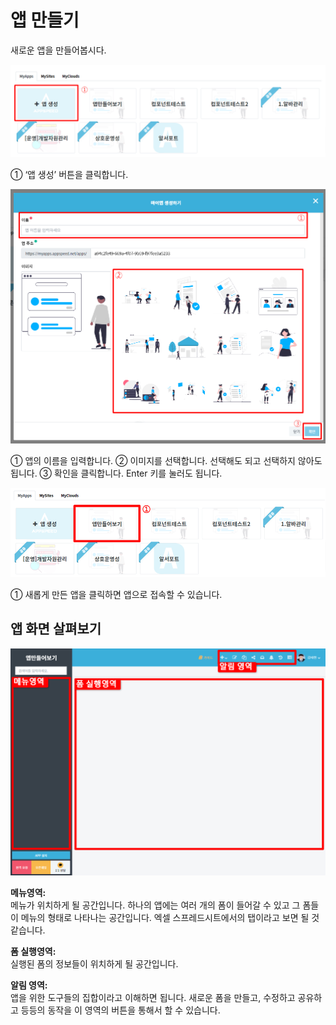 # 앱 만들기
새로운 앱을 만들어봅시다.

![앱 생성 버튼 클릭](/media/image4.png)

①	‘앱 생성’ 버튼을 클릭합니다.

![만들 앱 정보 입력](/media/image5.png)

①	앱의 이름을 입력합니다.
②	이미지를 선택합니다. 선택해도 되고 선택하지 않아도 됩니다.
③	확인을 클릭합니다. Enter 키를 눌러도 됩니다.

![만들어진 앱에 접근](/media/image6.png)

①	새롭게 만든 앱을 클릭하면 앱으로 접속할 수 있습니다.

## 앱 화면 살펴보기
![앱 화면 설명](/media/image7.png)

**메뉴영역:**<br>
메뉴가 위치하게 될 공간입니다. 하나의 앱에는 여러 개의 폼이 들어갈 수 있고 그 폼들이 메뉴의 형태로 나타나는 공간입니다. 엑셀 스프레드시트에서의 탭이라고 보면 될 것 같습니다.

**폼 실행영역:**<br>
실행된 폼의 정보들이 위치하게 될 공간입니다.

**알림 영역:**<br>
앱을 위한 도구들의 집합이라고 이해하면 됩니다. 새로운 폼을 만들고, 수정하고 공유하고 등등의 동작을 이 영역의 버튼을 통해서 할 수 있습니다.

